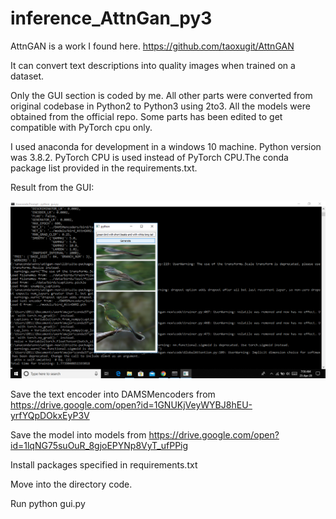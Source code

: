 # inference_AttnGan_py3

AttnGAN is a work I found here. https://github.com/taoxugit/AttnGAN

It can convert text descriptions into quality images when trained on a dataset.

Only the GUI section is coded by me. All other parts were converted from original codebase in Python2 to Python3 using 2to3. All the models were obtained from the official repo. Some parts has been edited to get compatible with PyTorch cpu only.

I used anaconda for development in a windows 10 machine. Python version was 3.8.2. PyTorch CPU is used instead of PyTorch CPU.The conda package list provided in the requirements.txt.

Result from the GUI:


![](ui.png)

Save the text encoder into DAMSMencoders from https://drive.google.com/open?id=1GNUKjVeyWYBJ8hEU-yrfYQpDOkxEyP3V

Save the model into models from https://drive.google.com/open?id=1lqNG75suOuR_8gjoEPYNp8VyT_ufPPig

Install packages specified in requirements.txt

Move into the directory code.

Run python gui.py



